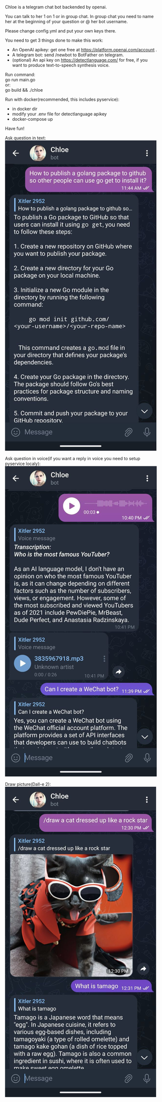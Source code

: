 Chloe is a telegram chat bot backended by openai.

You can talk to her 1 on 1 or in group chat. In group chat you need to name her at the beginning of your question or @ her bot username.

Please change config.yml and put your own keys there.

You need to get 3 things done to make this work:
* An OpenAI apikey: get one free at https://platform.openai.com/account .
* A telegram bot: send /newbot to BotFather on telegram.
* (optional) An api key on https://detectlanguage.com/ for free, if you want to produce text-to-speech synthesis voice.

Run command:  
go run main.go  
or:  
go build && ./chloe  

Run with docker(recommended, this includes pyservice):
* in docker dir
* modify your .env file for detectlanguage apikey
* docker-compose up
  
  
Have fun!

Ask question in text:  
![ask question in text](https://github.com/DiamondGo/blob/blob/chloe/ask_coding.jpg?raw=true)


Ask question in voice(if you want a reply in voice you need to setup pyservice localy):  
![ask question in text](https://github.com/DiamondGo/blob/blob/chloe/tts.jpg?raw=true)

Draw picture(Dall-e 2):  
![ask question in text](https://github.com/DiamondGo/blob/blob/chloe/draw_pic.jpg?raw=true)
